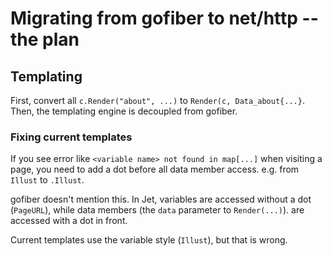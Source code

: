 # Migrating from gofiber to net/http -- the plan

## Templating

First, convert all `c.Render("about", ...)` to `Render(c, Data_about{...}`.
Then, the templating engine is decoupled from gofiber.

### Fixing current templates

If you see error like `<variable name> not found in map[...]` when visiting a page, you need to add a dot before all data member access. e.g. from `Illust` to `.Illust`.

gofiber doesn't mention this.
In Jet, variables are accessed without a dot (`PageURL`), while data members (the `data` parameter to `Render(...)`). are accessed with a dot in front.

Current templates use the variable style (`Illust`), but that is wrong.
